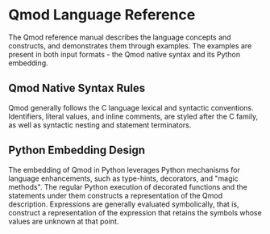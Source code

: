 # Qmod Language Reference

The Qmod reference manual describes the language concepts and constructs, and demonstrates
them through examples. The examples are present in both input formats - the Qmod native
syntax and its Python embedding.

## Qmod Native Syntax Rules

Qmod generally follows the C language lexical and syntactic conventions.
Identifiers, literal values, and inline comments, are styled after the C family, as well
as syntactic nesting and statement terminators.

## Python Embedding Design

The embedding of Qmod in Python leverages Python mechanisms for language enhancements,
such as type-hints, decorators, and "magic methods". The regular
Python execution of decorated functions and the statements under them constructs a
representation of the Qmod description. Expressions are generally evaluated symbolically,
that is, construct a representation of the expression that retains the symbols whose
values are unknown at that point.
